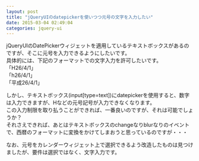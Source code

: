 ```yaml
---
layout: post
title: "jQueryUIのdatepickerを使いつつ元号の文字を入力したい"
date: 2015-03-04 02:49:04
categories: jquery-ui
---
```

<p>jQueryUIのDatePickerウィジェットを適用しているテキストボックスがあるのですが、そこに元号を入力できるようにしたいです。<br>
具体的には、下記のフォーマットでの文字入力を許可したいです。<br>
「H26/4/1」<br>
「h26/4/1」<br>
「平成26/4/1」</p>

<p>しかし、テキストボックス(input[type=text])にdatepickerを使用すると、数字は入力できますが、Hなどの元号記号が入力できなくなります。<br>
この入力制限を取り払うことができれば、一番良いのですが、それは可能でしょうか？<br>
それさえできれば、あとはテキストボックスのchangeなりblurなりのイベントで、西暦のフォーマットに変換をかけてしまおうと思っているのですが・・・</p>

<p>なお、元号をカレンダーウィジェット上で選択できるよう改造したものは見つけましたが、要件は選択ではなく、文字入力です。</p>
